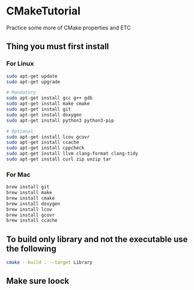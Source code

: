 # CMakeTutorial
Practice some more of CMake properties and ETC

## Thing you must first install 
### For Linux
```sh 
sudo apt-get update
sudo apt-get upgrade

# Mandatory 
sudo apt-get install gcc g++ gdb
sudo apt-get install make cmake
sudo apt-get install git
sudo apt-get install doxygen
sudo apt-get install python3 python3-pip

# Optional
sudo apt-get install lcov gcovr
sudo apt-get install ccache
sudo apt-get install cppcheck
sudo apt-get install llvm clang-format clang-tidy
sudo apt-get install curl zip unzip tar
```
### For Mac
```sh 
brew install git
brew install make
brew install cmake
brew install doxygen
brew install lcov
brew install gcovr
brew install ccache
```

## To build only library and not the executable use the following 
```sh
cmake --build . --target Library
```

## Make sure loock